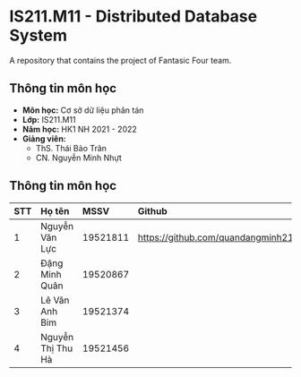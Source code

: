 # IS211.M11 - Distributed Database System
A repository that contains the project of Fantasic Four team.
## Thông tin môn học
- **Môn học:** Cơ sở dữ liệu phân tán
- **Lớp:** IS211.M11
- **Năm học:** HK1 NH 2021 - 2022
- **Giảng viên:**
  - ThS. Thái Bảo Trân
  - CN. Nguyễn Minh Nhựt
## Thông tin môn học
| STT | Họ tên | MSSV | Github |
| :----- | :---------- | :-------------- | :-------------- | 
| 1      | Nguyễn Văn Lực | 19521811 | https://github.com/quandangminh2107 | 
| 2      | Đặng Minh Quân | 19520867 |  | 
| 3      | Lê Văn Anh Bim | 19521374 |  | 
| 4      | Nguyễn Thị Thu Hà | 19521456 |  | 
